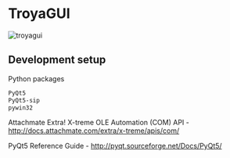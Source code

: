 # TroyaGUI

![troyagui](https://github.com/yubilsal/TroyaGui/troyagui.gif)

## Development setup
Python packages
```sh
PyQt5
PyQt5-sip
pywin32
```

Attachmate Extra! X-treme OLE Automation (COM) API - http://docs.attachmate.com/extra/x-treme/apis/com/

PyQt5 Reference Guide - http://pyqt.sourceforge.net/Docs/PyQt5/
